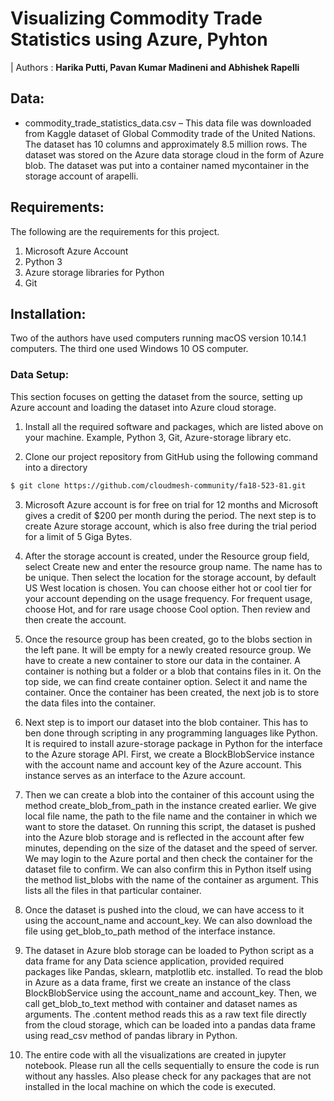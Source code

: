 # Visualizing Commodity Trade Statistics using Azure, Pyhton


| Authors : **Harika Putti, Pavan Kumar Madineni and Abhishek Rapelli**

## Data: 

* commodity_trade_statistics_data.csv – This data file was downloaded from Kaggle dataset of Global Commodity trade of the United Nations. The dataset has 10 columns and approximately 8.5 million rows. The dataset was stored on the Azure data storage cloud in the form of Azure blob. The dataset was put into a container named mycontainer in the storage account of arapelli.


## Requirements: 

The following are the requirements for this project.
  1.	Microsoft Azure Account
  2.	Python 3
  3.	Azure storage libraries for Python
  4.	Git

## Installation:

Two of the authors have used computers running macOS version 10.14.1 computers. The third one used Windows 10 OS computer.

### Data Setup:

This section focuses on getting the dataset from the source, setting up Azure account and loading the dataset into Azure cloud storage.
1.	Install all the required software and packages, which are listed above on your machine. Example, Python 3, Git, Azure-storage library etc.

2.	Clone our project repository from GitHub using the following command into a directory

```bash
$ git clone https://github.com/cloudmesh-community/fa18-523-81.git
```

3.	Microsoft Azure account is for free on trial for 12 months and Microsoft gives a credit of $200 per month during the period. The next step is to create Azure storage account, which is also free during the trial period for a limit of 5 Giga Bytes.

4. After the storage account is created, under the Resource group field, select Create new and enter the resource group name. The name has to be unique. Then select the location for the storage account, by default US West location is chosen. You can choose either hot or cool tier for your account depending on the usage frequency. For frequent usage, choose Hot, and for rare usage choose Cool option. Then review and then create the account. 

5. Once the resource group has been created, go to the blobs section in the left pane. It will be empty for a newly created resource group. We have to create a new container to store our data in the container. A container is nothing but a folder or a blob that contains files in it. On the top side, we can find create container option. Select it and name the container. Once the container has been created, the next job is to store the data files into the container.

6. Next step is to import our dataset into the blob container. This has to ben done through scripting in any programming languages like Python. It is required to install azure-storage package in Python for the interface to the Azure storage API. First, we create a BlockBlobService instance with the account name and account key of the Azure account. This instance serves as an interface to the Azure account. 

7. Then we can create a blob into the container of this account using the method create_blob_from_path in the instance created earlier. We give local file name, the path to the file name and the container in which we want to store the dataset. On running this script, the dataset is pushed into the Azure blob storage and is reflected in the account after few minutes, depending on the size of the dataset and the speed of server. We may login to the Azure portal and then check the container for the dataset file to confirm. We can also confirm this in Python itself using the method list_blobs with the name of the container as argument. This lists all the files in that particular container.

8. Once the dataset is pushed into the cloud, we can have access to it using the account_name and account_key. We can also download the file using get_blob_to_path method of the interface instance.

9.	The dataset in Azure blob storage can be loaded to Python script as a data frame for any Data science application, provided required packages like Pandas, sklearn, matplotlib etc. installed. To read the blob in Azure as a data frame, first we create an instance of the class BlockBlobService using the account_name and account_key. Then, we call get_blob_to_text method with container and dataset names as arguments. The .content method reads this as a raw text file directly from the cloud storage, which can be loaded into a pandas data frame using read_csv method of pandas library in Python.
  
10. The entire code with all the visualizations are created in jupyter notebook. Please run all the cells sequentially to ensure the code is run without any hassles. Also please check for any packages that are not installed in the local machine on which the code is executed. 

